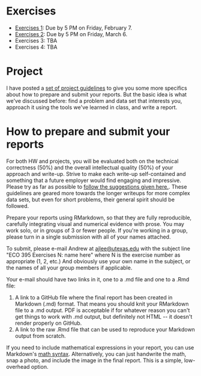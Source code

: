 # Exercises

- [Exercises 1](exercises01.md): Due by 5 PM on Friday, February 7.  
- [Exercises 2](exercises02.md): Due by 5 PM on Friday, March 6.   
- Exercises 3: TBA  
- Exercises 4: TBA  

<!-- - [Exercises 2](exercises02.md): Due at 5 PM on Friday, March 15, 2019.  
- [Exercises 3](exercises03.md): Due at beginning of class on Monday, April 8, 2019.  
- [Exercises 4](exercises04.md): Due at 5 PM on Friday, April 26, 2019.   -->


# Project  

I have posted a [set of project guidelines](https://github.com/jgscott/ECO395M/blob/master/exercises/project-guidelines.pdf) to give you some more specifics about how to prepare and submit your reports.  But the basic idea is what we've discussed before: find a problem and data set that interests you, approach it using the tools we've learned in class, and write a report.  


# How to prepare and submit your reports

For both HW and projects, you will be evaluated both on the technical correctness (50%) and the overall intellectual quality (50%) of your approach and write-up.  Strive to make each write-up self-contained and something that a future employer would find engaging and impressive.  Please try as far as possible to [follow the suggestions given here.](https://jgscott.github.io/teaching/writeups/write_ups/).  These guidelines are geared more towards the longer writeups for more complex data sets, but even for short problems, their general spirit should be followed.       

Prepare your reports using RMarkdown, so that they are fully reproducible, carefully integrating visual and numerical evidence with prose.  You may work solo, or in groups of 3 or fewer people.  If you're working in a group, please turn in a single submission with all of your names attached.

To submit, please e-mail Andrew at <ajlee@utexas.edu> with the subject line "ECO 395 Exercises N: name here" where N is the exercise number as appropriate (1, 2, etc.) And obviously use your own name in the subject, or the names of all your group members if applicable.

Your e-mail should have two links in it, one to a .md file and one to a .Rmd file:  
1) A link to a GitHub file where the final report has been created in Markdown (.md) format.  That means you should knit your RMarkdown file to a .md output.  PDF is acceptable if for whatever reason you can't get things to work with .md output, but definitely not HTML -- it doesn't render properly on GitHub.  
2) A link to the raw .Rmd file that can be used to reproduce your Markdown output from scratch.  

If you need to include mathematical expressions in your report, you can use Markdown's [math syntax](https://github.com/cben/mathdown/wiki/math-in-markdown).  Alternatively, you can just handwrite the math, snap a photo, and include the image in the final report.  This is a simple, low-overhead option.  
